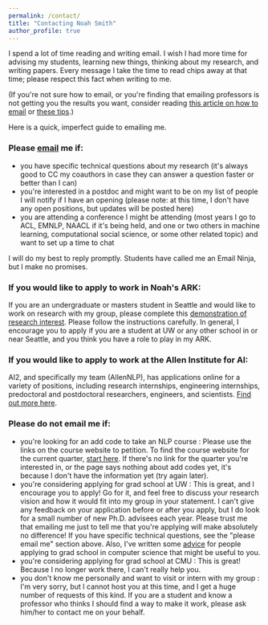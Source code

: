 ```yaml
---
permalink: /contact/
title: "Contacting Noah Smith"
author_profile: true
---
```


 I spend a lot of time reading and writing email. I wish I had more time for advising my students, learning new things, thinking about my research, and writing papers. Every message I take the time to read chips away at that time; please respect this fact when writing to me.

(If you're not sure how to email, or you're finding that emailing professors is not getting you the results you want, consider reading [this article on how to email](http://matt.might.net/articles/how-to-email/) or [these tips](http://www.pgbovine.net/email-tips.htm).)

Here is a quick, imperfect guide to emailing me.

### Please [email](mailto:nasmith@cs.washington.edu) me if:

* you have specific technical questions about my research (it's always good to CC my coauthors in case they can answer a question faster or better than I can)
* you're interested in a postdoc and might want to be on my list of people I will notify if I have an opening (please note: at this time, I don't have any open positions, but updates will be posted here)
* you are attending a conference I might be attending (most years I go to ACL, EMNLP, NAACL if it's being held, and one or two others in machine learning, computational social science, or some other related topic) and want to set up a time to chat

I will do my best to reply promptly. Students have called me an Email Ninja, but I make no promises.

### If you would like to apply to work in Noah's ARK:

If you are an undergraduate or masters student in Seattle and would like to work on research with my group, please complete this [demonstration of research interest](../../files/challenge.pdf).  Please follow the instructions carefully.  In general, I encourage you to apply if you are a student at UW or any other school in or near Seattle, and you think you have a role to play in my ARK.

### If you would like to apply to work at the Allen Institute for AI:

AI2, and specifically my team (AllenNLP), has applications online for a variety of positions, including research internships, engineering internships, predoctoral and postdoctoral researchers, engineers, and scientists. [Find out more here](https://allenai.org/careers#current-openings). 

### Please do not email me if:

* you're looking for an add code to take an NLP course
: Please use the links on the course website to petition. To find the course website for the current quarter, [start here](https://www.cs.washington.edu/education/courses/).  If there's no link for the quarter you're interested in, or the page says nothing about add codes yet, it's because I don't have the information yet (try again later).
* you're considering applying for grad school at UW
: This is great, and I encourage you to apply! Go for it, and feel free to discuss your research vision and how it would fit into my group in your statement. I can't give any feedback on your application before or after you apply, but I do look for a small number of new Ph.D. advisees each year. Please trust me that emailing me just to tell me that you're applying will make absolutely no difference!  If you have specific technical questions, see the "please email me" section above.  Also, I've written some [advice](https://docs.google.com/document/d/1lT-bsIP0GKfh8l5sQnM2hCzzR9prt-QLx16rimUOdIM/edit?usp=sharing) for people applying to grad school in computer science that might be useful to you.
* you're considering applying for grad school at CMU
: This is great! Because I no longer work there, I can't really help you.
* you don't know me personally and want to visit or intern with my group 
: I'm very sorry, but I cannot host you at this time, and I get a huge number of requests of this kind. If you are a student and know a professor who thinks I should find a way to make it work, please ask him/her to contact me on your behalf.

